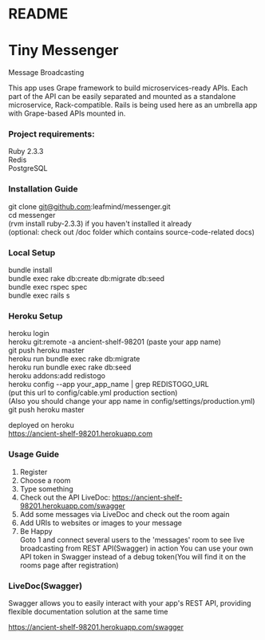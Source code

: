 # README

Tiny Messenger
======

Message Broadcasting  
  
This app uses Grape framework to build microservices-ready APIs.
Each part of the API can be easily separated and mounted as a standalone microservice, Rack-compatible.
Rails is being used here as an umbrella app with Grape-based APIs mounted in.

### Project requirements:

Ruby 2.3.3  
Redis  
PostgreSQL  

### **Installation Guide**
git clone git@github.com:leafmind/messenger.git  
cd messenger  
(rvm install ruby-2.3.3) if you haven't installed it already  
(optional: check out /doc folder which contains source-code-related docs)

### **Local Setup**  
bundle install  
bundle exec rake db:create db:migrate db:seed  
bundle exec rspec spec  
bundle exec rails s  

### **Heroku Setup**  
heroku login  
heroku git:remote -a ancient-shelf-98201 (paste your app name)  
git push heroku master  
heroku run bundle exec rake db:migrate  
heroku run bundle exec rake db:seed  
heroku addons:add redistogo  
heroku config --app your_app_name | grep REDISTOGO_URL  
(put this url to config/cable.yml production section)  
(Also you should change your app name in config/settings/production.yml)
git push heroku master  

deployed on heroku  
https://ancient-shelf-98201.herokuapp.com  

### **Usage Guide**
1) Register  
2) Choose a room  
3) Type something  
4) Check out the API LiveDoc: https://ancient-shelf-98201.herokuapp.com/swagger  
5) Add some messages via LiveDoc and check out the room again  
6) Add URIs to websites or images to your message  
7) Be Happy  
Goto 1 and connect several users to the 'messages' room to see live broadcasting from REST API(Swagger) in action
You can use your own API token in Swagger instead of a debug token(You will find it on the rooms page after registration)

### **LiveDoc(Swagger)**
Swagger allows you to easily interact with your app's REST API, providing flexible documentation solution at the same time  

https://ancient-shelf-98201.herokuapp.com/swagger  